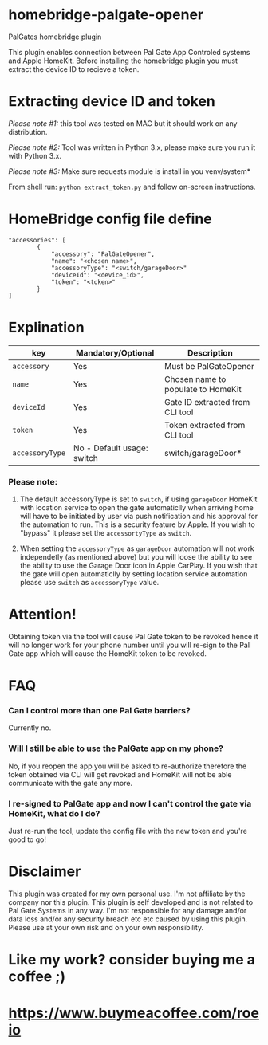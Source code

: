 # homebridge-palgate-opener
PalGates homebridge plugin

This plugin enables connection between Pal Gate App Controled systems and Apple HomeKit.
Before installing the homebridge plugin you must extract the device ID to recieve a token.

# Extracting device ID and token
*Please note #1:* this tool was tested on MAC but it should work on any distribution.

*Please note #2:* Tool was written in Python 3.x, please make sure you run it with Python 3.x.

*Please note #3:* Make sure requests module is install in you venv/system*

From shell run:
`python extract_token.py` and follow on-screen instructions.

# HomeBridge config file define
```
"accessories": [
        {
            "accessory": "PalGateOpener",
            "name": "<chosen name>",
            "accessoryType": "<switch/garageDoor>"
            "deviceId": "<device_id>",
            "token": "<token>"
        }
]
```
# Explination
| key | Mandatory/Optional |Description |
| --- | --- | --- |
| `accessory` | Yes |Must be PalGateOpener |
| `name` |Yes |Chosen name to populate to HomeKit |
| `deviceId`|Yes | Gate ID extracted from CLI tool |
| `token` |Yes| Token extracted from CLI tool |
| `accessoryType`|No - Default usage: switch | switch/garageDoor* |
### Please note:
1. The default accessoryType is set to `switch`, if using `garageDoor` HomeKit with location service to open the gate
automaticlly when arriving home will have to be initiated by user via push notification and his approval for the automation to run.
This is a security feature by Apple.
If you wish to "bypass" it please set the `accessortyType` as `switch`.

2. When setting the `accessoryType` as `garageDoor` automation will not work independetly (as mentioned above) but you will loose the ability
to see the ability to use the Garage Door icon in Apple CarPlay.
If you wish that the gate will open automaticlly by setting location service automation please use `switch` as `accessoryType` value.

# Attention!
Obtaining token via the tool will cause Pal Gate token to be revoked hence it will no longer work for your
phone number until you will re-sign to the Pal Gate app which will cause the HomeKit token to be revoked.

# FAQ
### Can I control more than one Pal Gate barriers?
Currently no.
### Will I still be able to use the PalGate app on my phone?
No, if you reopen the app you will be asked to re-authorize therefore the token obtained via CLI will get revoked and HomeKit will not be able communicate with the gate any more.
### I re-signed to PalGate app and now I can't control the gate via HomeKit, what do I do?
Just re-run the tool, update the config file with the new token and you're good to go!

# Disclaimer
This plugin was created for my own personal use. I'm not affiliate by the company nor this plugin.
This plugin is self developed and is not related to Pal Gate Systems in any way.
I'm not responsible for any damage and/or data loss and/or any security breach etc etc caused by using this plugin.
Please use at your own risk and on your own responsibility.


# Like my work? consider buying me a coffee ;)
# https://www.buymeacoffee.com/roeio
